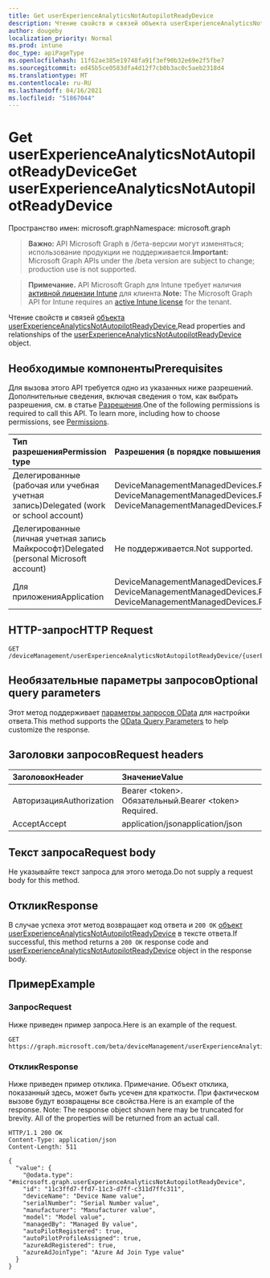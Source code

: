 ```yaml
---
title: Get userExperienceAnalyticsNotAutopilotReadyDevice
description: Чтение свойств и связей объекта userExperienceAnalyticsNotAutopilotReadyDevice.
author: dougeby
localization_priority: Normal
ms.prod: intune
doc_type: apiPageType
ms.openlocfilehash: 11f62ae385e19748fa91f3ef90b32e69e2f5fbe7
ms.sourcegitcommit: ed45b5ce0583dfa4d12f7cb0b3ac0c5aeb2318d4
ms.translationtype: MT
ms.contentlocale: ru-RU
ms.lasthandoff: 04/16/2021
ms.locfileid: "51867044"
---
```

# <a name="get-userexperienceanalyticsnotautopilotreadydevice"></a><span data-ttu-id="b0721-103">Get userExperienceAnalyticsNotAutopilotReadyDevice</span><span class="sxs-lookup"><span data-stu-id="b0721-103">Get userExperienceAnalyticsNotAutopilotReadyDevice</span></span>

<span data-ttu-id="b0721-104">Пространство имен: microsoft.graph</span><span class="sxs-lookup"><span data-stu-id="b0721-104">Namespace: microsoft.graph</span></span>

> <span data-ttu-id="b0721-105">**Важно:** API Microsoft Graph в /бета-версии могут изменяться; использование продукции не поддерживается.</span><span class="sxs-lookup"><span data-stu-id="b0721-105">**Important:** Microsoft Graph APIs under the /beta version are subject to change; production use is not supported.</span></span>

> <span data-ttu-id="b0721-106">**Примечание.** API Microsoft Graph для Intune требует наличия [активной лицензии Intune](https://go.microsoft.com/fwlink/?linkid=839381) для клиента.</span><span class="sxs-lookup"><span data-stu-id="b0721-106">**Note:** The Microsoft Graph API for Intune requires an [active Intune license](https://go.microsoft.com/fwlink/?linkid=839381) for the tenant.</span></span>

<span data-ttu-id="b0721-107">Чтение свойств и связей [объекта userExperienceAnalyticsNotAutopilotReadyDevice.](../resources/intune-devices-userexperienceanalyticsnotautopilotreadydevice.md)</span><span class="sxs-lookup"><span data-stu-id="b0721-107">Read properties and relationships of the [userExperienceAnalyticsNotAutopilotReadyDevice](../resources/intune-devices-userexperienceanalyticsnotautopilotreadydevice.md) object.</span></span>

## <a name="prerequisites"></a><span data-ttu-id="b0721-108">Необходимые компоненты</span><span class="sxs-lookup"><span data-stu-id="b0721-108">Prerequisites</span></span>
<span data-ttu-id="b0721-p101">Для вызова этого API требуется одно из указанных ниже разрешений. Дополнительные сведения, включая сведения о том, как выбрать разрешения, см. в статье [Разрешения](/graph/permissions-reference).</span><span class="sxs-lookup"><span data-stu-id="b0721-p101">One of the following permissions is required to call this API. To learn more, including how to choose permissions, see [Permissions](/graph/permissions-reference).</span></span>

|<span data-ttu-id="b0721-111">Тип разрешения</span><span class="sxs-lookup"><span data-stu-id="b0721-111">Permission type</span></span>|<span data-ttu-id="b0721-112">Разрешения (в порядке повышения привилегий)</span><span class="sxs-lookup"><span data-stu-id="b0721-112">Permissions (from least to most privileged)</span></span>|
|:---|:---|
|<span data-ttu-id="b0721-113">Делегированные (рабочая или учебная учетная запись)</span><span class="sxs-lookup"><span data-stu-id="b0721-113">Delegated (work or school account)</span></span>|<span data-ttu-id="b0721-114">DeviceManagementManagedDevices.Read.All, DeviceManagementManagedDevices.ReadWrite.All</span><span class="sxs-lookup"><span data-stu-id="b0721-114">DeviceManagementManagedDevices.Read.All, DeviceManagementManagedDevices.ReadWrite.All</span></span>|
|<span data-ttu-id="b0721-115">Делегированные (личная учетная запись Майкрософт)</span><span class="sxs-lookup"><span data-stu-id="b0721-115">Delegated (personal Microsoft account)</span></span>|<span data-ttu-id="b0721-116">Не поддерживается.</span><span class="sxs-lookup"><span data-stu-id="b0721-116">Not supported.</span></span>|
|<span data-ttu-id="b0721-117">Для приложения</span><span class="sxs-lookup"><span data-stu-id="b0721-117">Application</span></span>|<span data-ttu-id="b0721-118">DeviceManagementManagedDevices.Read.All, DeviceManagementManagedDevices.ReadWrite.All</span><span class="sxs-lookup"><span data-stu-id="b0721-118">DeviceManagementManagedDevices.Read.All, DeviceManagementManagedDevices.ReadWrite.All</span></span>|

## <a name="http-request"></a><span data-ttu-id="b0721-119">HTTP-запрос</span><span class="sxs-lookup"><span data-stu-id="b0721-119">HTTP Request</span></span>
<!-- {
  "blockType": "ignored"
}
-->
``` http
GET /deviceManagement/userExperienceAnalyticsNotAutopilotReadyDevice/{userExperienceAnalyticsNotAutopilotReadyDeviceId}
```

## <a name="optional-query-parameters"></a><span data-ttu-id="b0721-120">Необязательные параметры запросов</span><span class="sxs-lookup"><span data-stu-id="b0721-120">Optional query parameters</span></span>
<span data-ttu-id="b0721-121">Этот метод поддерживает [параметры запросов OData](/graph/query-parameters) для настройки ответа.</span><span class="sxs-lookup"><span data-stu-id="b0721-121">This method supports the [OData Query Parameters](/graph/query-parameters) to help customize the response.</span></span>

## <a name="request-headers"></a><span data-ttu-id="b0721-122">Заголовки запросов</span><span class="sxs-lookup"><span data-stu-id="b0721-122">Request headers</span></span>
|<span data-ttu-id="b0721-123">Заголовок</span><span class="sxs-lookup"><span data-stu-id="b0721-123">Header</span></span>|<span data-ttu-id="b0721-124">Значение</span><span class="sxs-lookup"><span data-stu-id="b0721-124">Value</span></span>|
|:---|:---|
|<span data-ttu-id="b0721-125">Авторизация</span><span class="sxs-lookup"><span data-stu-id="b0721-125">Authorization</span></span>|<span data-ttu-id="b0721-126">Bearer &lt;token&gt;. Обязательный.</span><span class="sxs-lookup"><span data-stu-id="b0721-126">Bearer &lt;token&gt; Required.</span></span>|
|<span data-ttu-id="b0721-127">Accept</span><span class="sxs-lookup"><span data-stu-id="b0721-127">Accept</span></span>|<span data-ttu-id="b0721-128">application/json</span><span class="sxs-lookup"><span data-stu-id="b0721-128">application/json</span></span>|

## <a name="request-body"></a><span data-ttu-id="b0721-129">Текст запроса</span><span class="sxs-lookup"><span data-stu-id="b0721-129">Request body</span></span>
<span data-ttu-id="b0721-130">Не указывайте текст запроса для этого метода.</span><span class="sxs-lookup"><span data-stu-id="b0721-130">Do not supply a request body for this method.</span></span>

## <a name="response"></a><span data-ttu-id="b0721-131">Отклик</span><span class="sxs-lookup"><span data-stu-id="b0721-131">Response</span></span>
<span data-ttu-id="b0721-132">В случае успеха этот метод возвращает код ответа и `200 OK` [объект userExperienceAnalyticsNotAutopilotReadyDevice](../resources/intune-devices-userexperienceanalyticsnotautopilotreadydevice.md) в тексте ответа.</span><span class="sxs-lookup"><span data-stu-id="b0721-132">If successful, this method returns a `200 OK` response code and [userExperienceAnalyticsNotAutopilotReadyDevice](../resources/intune-devices-userexperienceanalyticsnotautopilotreadydevice.md) object in the response body.</span></span>

## <a name="example"></a><span data-ttu-id="b0721-133">Пример</span><span class="sxs-lookup"><span data-stu-id="b0721-133">Example</span></span>

### <a name="request"></a><span data-ttu-id="b0721-134">Запрос</span><span class="sxs-lookup"><span data-stu-id="b0721-134">Request</span></span>
<span data-ttu-id="b0721-135">Ниже приведен пример запроса.</span><span class="sxs-lookup"><span data-stu-id="b0721-135">Here is an example of the request.</span></span>
``` http
GET https://graph.microsoft.com/beta/deviceManagement/userExperienceAnalyticsNotAutopilotReadyDevice/{userExperienceAnalyticsNotAutopilotReadyDeviceId}
```

### <a name="response"></a><span data-ttu-id="b0721-136">Отклик</span><span class="sxs-lookup"><span data-stu-id="b0721-136">Response</span></span>
<span data-ttu-id="b0721-p102">Ниже приведен пример отклика. Примечание. Объект отклика, показанный здесь, может быть усечен для краткости. При фактическом вызове будут возвращены все свойства.</span><span class="sxs-lookup"><span data-stu-id="b0721-p102">Here is an example of the response. Note: The response object shown here may be truncated for brevity. All of the properties will be returned from an actual call.</span></span>
``` http
HTTP/1.1 200 OK
Content-Type: application/json
Content-Length: 511

{
  "value": {
    "@odata.type": "#microsoft.graph.userExperienceAnalyticsNotAutopilotReadyDevice",
    "id": "11c3ffd7-ffd7-11c3-d7ff-c311d7ffc311",
    "deviceName": "Device Name value",
    "serialNumber": "Serial Number value",
    "manufacturer": "Manufacturer value",
    "model": "Model value",
    "managedBy": "Managed By value",
    "autoPilotRegistered": true,
    "autoPilotProfileAssigned": true,
    "azureAdRegistered": true,
    "azureAdJoinType": "Azure Ad Join Type value"
  }
}
```




